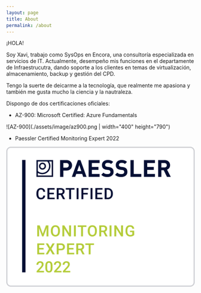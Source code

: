 ```yaml
---
layout: page
title: About
permalink: /about
---
```


¡HOLA! 

Soy Xavi, trabajo como SysOps en Encora, una consultoría especializada en servicios de IT. Actualmente, desempeño mis funciones en el departamente de Infraestrucutra, dando soporte a los clientes en temas de virtualización, almacenamiento, backup y gestión del CPD.

Tengo la suerte de deicarme a la tecnología, que realmente me apasiona y también me gusta mucho la ciencia y la nautraleza.

Dispongo de dos certificaciones oficiales:

- AZ-900: Microsoft Certified: Azure Fundamentals 

![AZ-900](./assets/image/az900.png | width="400" height="790")

- Paessler Certified Monitoring Expert 2022

![Paessler](./assets/image/badge_certified-monitoring-expert-2022.png)
